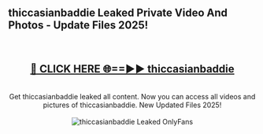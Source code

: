 <h2>thiccasianbaddie Leaked Private Video And Photos - Update Files 2025!</h2>
<br>
<div align="center">
<h2><a href="https://top-ai-tools.click/QrbHav" rel="nofollow">🔴 CLICK HERE 🌐==►► thiccasianbaddie</a></h2>
<br>
Get thiccasianbaddie leaked all content. Now you can access all videos and pictures of thiccasianbaddie. New Updated Files 2025!
<br>
<br>
<a href="https://top-ai-tools.click/QrbHav" rel="nofollow" data-target="animated-image.originalLink"><img src="https://i.ibb.co.com/WyWwxjT/player-gif2.gif" alt="thiccasianbaddie Leaked  OnlyFans" style="max-width: 100%; display: inline-block;" data-target="animated-image.originalImage"></a>
</div>
<br>